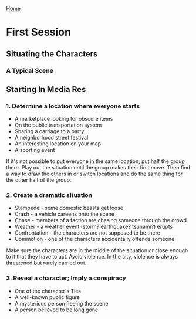 [Home](index.md)
# First Session
## Situating the Characters
### A Typical Scene

## Starting In Media Res
### 1. Determine a location where everyone starts
- A marketplace looking for obscure items
- On the public transportation system
- Sharing a carriage to a party
- A neighborhood street festival
- An interesting location on your map
- A sporting event

If it's not possible to put everyone in the same location, put half the group there. Play out the situation until the group makes their first move. Then find a way to draw the others in or switch locations and do the same thing for the other half of the group.

### 2. Create a dramatic situation
* Stampede - some domestic beasts get loose
* Crash - a vehicle careens onto the scene
* Chase - members of a faction are chasing someone through the crowd
* Weather - a weather event (storm? earthquake? tsunami?) erupts
* Confrontation - the characters are not supposed to be there
* Commotion - one of the characters accidentally offends someone

Make sure the characters are in the middle of the situation or close enough to it that they have to act. Avoid violence. In the city, violence is always threatened but rarely carried out.

### 3. Reveal a character; Imply a conspiracy
* One of the character's Ties
* A well-known public figure
* A mysterious person fleeing the scene
* A person believed to be long gone


